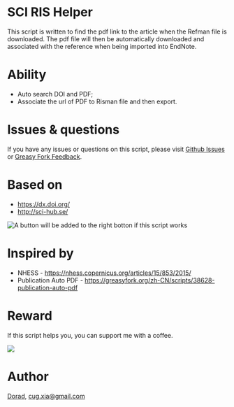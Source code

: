 # SCI RIS Helper
This script is written to find the pdf link to the article when the Refman file is downloaded. The pdf file will then be automatically downloaded and associated with the reference when being imported into EndNote.

# Ability
- Auto search DOI and PDF;
- Associate the url of PDF to Risman file and then export.



# Issues & questions
If you have any issues or questions on this script, please visit [Github Issues](https://github.com/Doradx/CNKI-PDF-RIS-Helper/issues) or [Greasy Fork Feedback](https://greasyfork.org/zh-CN/scripts/434310-sci-ris-helper/feedback).

# Based on
- https://dx.doi.org/
- http://sci-hub.se/

![A button will be added to the right botton if this script works](https://user-images.githubusercontent.com/23170065/138540356-f3b58ea7-4301-488c-8310-feb7e7a5d306.png)

# Inspired by
- NHESS - https://nhess.copernicus.org/articles/15/853/2015/
- Publication Auto PDF - https://greasyfork.org/zh-CN/scripts/38628-publication-auto-pdf

# Reward
If this script helps you, you can support me with a coffee.

![](https://blog.cuger.cn/images/pay.jpg)

# Author
[Dorad](https://blog.cuger.cn), cug.xia@gmail.com
